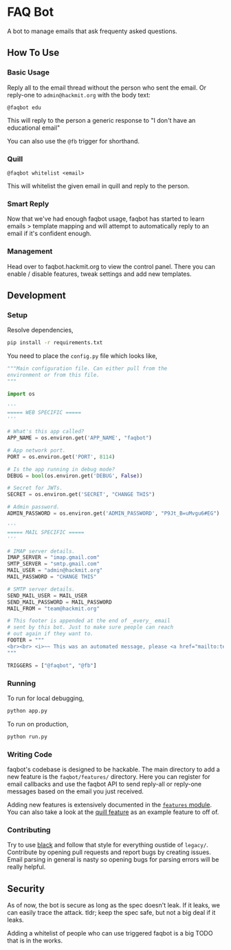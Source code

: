 # FAQ Bot

A bot to manage emails that ask frequenty asked questions.

## How To Use

### Basic Usage

Reply all to the email thread without the person who sent the email. Or reply-one to `admin@hackmit.org` with the body text:

```
@faqbot edu
```

This will reply to the person a generic response to "I don't have an educational email"

You can also use the `@fb` trigger for shorthand.

### Quill

```
@faqbot whitelist <email>
```

This will whitelist the given email in quill and reply to the person.

### Smart Reply

Now that we've had enough faqbot usage, faqbot has started to learn emails > template mapping and will attempt to automatically reply to an email if it's confident enough.

### Management

Head over to faqbot.hackmit.org to view the control panel. There you can enable / disable features, tweak settings and add new templates.


## Development

### Setup

Resolve dependencies,

```bash
pip install -r requirements.txt
```

You need to place the `config.py` file which looks like,

```python
"""Main configuration file. Can either pull from the
environment or from this file.
"""

import os

'''
===== WEB SPECIFIC =====
'''

# What's this app called?
APP_NAME = os.environ.get('APP_NAME', "faqbot")

# App network port.
PORT = os.environ.get('PORT', 8114)

# Is the app running in debug mode?
DEBUG = bool(os.environ.get('DEBUG', False))

# Secret for JWTs.
SECRET = os.environ.get('SECRET', "CHANGE THIS")

# Admin password.
ADMIN_PASSWORD = os.environ.get('ADMIN_PASSWORD', "P9Jt_B=uMvgu6#EG")

'''
===== MAIL SPECIFIC =====
'''

# IMAP server details.
IMAP_SERVER = "imap.gmail.com"
SMTP_SERVER = "smtp.gmail.com"
MAIL_USER = "admin@hackmit.org"
MAIL_PASSWORD = "CHANGE THIS"

# SMTP server details.
SEND_MAIL_USER = MAIL_USER
SEND_MAIL_PASSWORD = MAIL_PASSWORD
MAIL_FROM = "team@hackmit.org"

# This footer is appended at the end of _every_ email
# sent by this bot. Just to make sure people can reach
# out again if they want to.
FOOTER = """
<br><br> <i>~~ This was an automated message, please <a href="mailto:team@hackmit.org">email us</a> again if this didn't help! ~~</i>
"""

TRIGGERS = ["@faqbot", "@fb"]
```

### Running

To run for local debugging,

```bash
python app.py
```

To run on production,

```bash
python run.py
```

### Writing Code

faqbot's codebase is designed to be hackable. The main directory to add a new feature is the `faqbot/features/` directory. Here you can register for email callbacks and use the faqbot API to send reply-all or reply-one messages based on the email you just received.

Adding new features is extensively documented in the [`features` module](faqbot/features/__init__.py). You can also take a look at the [quill feature](faqbot/features/quill.py) as an example feature to off of.

### Contributing

Try to use [black](https://github.com/ambv/black) and follow that style for everything oustide of `legacy/`. Contribute by opening pull requests and report bugs by creating issues. Email parsing in general is nasty so opening bugs for parsing errors will be really helpful.

## Security

As of now, the bot is secure as long as the spec doesn't leak. If it leaks, we can easily trace the attack. tldr; keep the spec safe, but not a big deal if it leaks.

Adding a whitelist of people who can use triggered faqbot is a big TODO that is in the works.